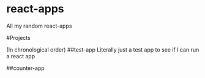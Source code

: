 # react-apps
All my random react-apps

#Projects

(In chronological order)
##test-app
Literally just a test app to see if I can run a react app

##counter-app
